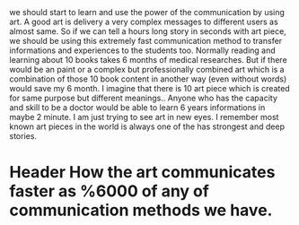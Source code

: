 <!-- TITLE: Maybe Art is the 6. Sense of us which we have not learn to use as message transfer -->
<!-- SUBTITLE: A quick summary of Art Communication -->we should start to learn and use the power of the communication by using art. A good art is delivery a very complex messages to different users as almost same. So if we can tell a hours long story in seconds with art piece, we should be using this extremely fast communication method to transfer informations and experiences to the students too. Normally reading and learning about 10 books takes 6 months of medical researches. But if there would be an paint or a complex but professionally combined art which is a combination of those 10 book content in another way (even without words) would save my 6 month. I imagine that there is 10 art piece which is created for same purpose but different meanings.. Anyone who has the capacity and skill to be a doctor would be able to learn 6 years informations in maybe 2 minute. I am just trying to see art in new eyes. I remember most known art pieces in the world is always one of the has strongest and deep stories. 


# Header How the art communicates faster as %6000 of any of communication methods we have.